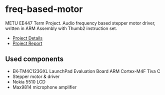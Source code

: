 # freq-based-motor
METU EE447 Term Project. Audio frequency based stepper motor driver, written in ARM Assembly with Thumb2 instruction set.

* [Project Details](https://github.com/3b83/freq-based-motor/blob/main/Documentation/447_PROJECT_MANUAL.pdf) 
* [Project Report](https://github.com/3b83/freq-based-motor/blob/main/Documentation/447_FINAL_REPORT.pdf)

## Used components
* EK-TM4C123GXL LaunchPad Evaluation Board ARM Cortex-M4F Tiva C
* Stepper motor & driver
* Nokia 5510 LCD
* Max9814 microphone amplifier
